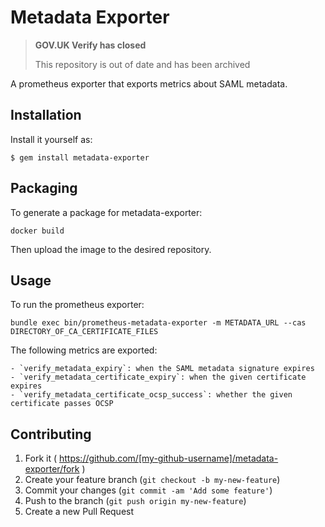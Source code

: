 # Metadata Exporter

>**GOV.UK Verify has closed**
>
>This repository is out of date and has been archived

A prometheus exporter that exports metrics about SAML metadata.

## Installation

Install it yourself as:

    $ gem install metadata-exporter

## Packaging

To generate a package for metadata-exporter:

    docker build

Then upload the image to the desired repository.

## Usage

To run the prometheus exporter:

    bundle exec bin/prometheus-metadata-exporter -m METADATA_URL --cas DIRECTORY_OF_CA_CERTIFICATE_FILES

The following metrics are exported:

    - `verify_metadata_expiry`: when the SAML metadata signature expires
    - `verify_metadata_certificate_expiry`: when the given certificate expires
    - `verify_metadata_certificate_ocsp_success`: whether the given certificate passes OCSP

## Contributing

1. Fork it ( https://github.com/[my-github-username]/metadata-exporter/fork )
2. Create your feature branch (`git checkout -b my-new-feature`)
3. Commit your changes (`git commit -am 'Add some feature'`)
4. Push to the branch (`git push origin my-new-feature`)
5. Create a new Pull Request
